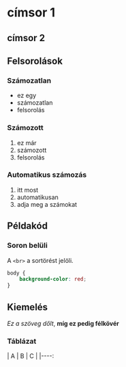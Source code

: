 # címsor 1 
## címsor 2

## Felsorolások

### Számozatlan


- ez egy
- számozatlan
- felsorolás

### Számozott

1. ez már
2. számozott
3. felsorolás

### Automatikus számozás

1. itt most
1. automatikusan
1. adja meg a számokat

## Példakód

### Soron belüli

A `<br>` a sortörést jelöli.

```css
body {
    background-color: red;
}
```

## Kiemelés

*Ez a szöveg dőlt*, **míg ez pedig félkövér**

### Táblázat

| A  | B     | C     |
|----: